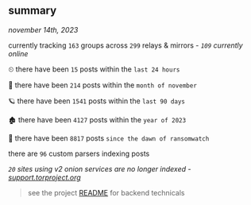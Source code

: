 
## summary
_november 14th, 2023_

currently tracking `163` groups across `299` relays & mirrors - _`109` currently online_

⏲ there have been `15` posts within the `last 24 hours`

🦈 there have been `214` posts within the `month of november`

🪐 there have been `1541` posts within the `last 90 days`

🏚 there have been `4127` posts within the `year of 2023`

🦕 there have been `8817` posts `since the dawn of ransomwatch`

there are `96` custom parsers indexing posts

_`20` sites using v2 onion services are no longer indexed - [support.torproject.org](https://support.torproject.org/onionservices/v2-deprecation/)_

> see the project [README](https://github.com/joshhighet/ransomwatch#ransomwatch--) for backend technicals
